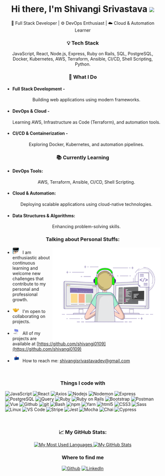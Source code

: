 <h1 align="center">
Hi there, I'm Shivangi Srivastava <img src="https://media.giphy.com/media/hvRJCLFzcasrR4ia7z/giphy.gif" width="25"> </samp>
</h1>

<p align="center">🚀 Full Stack Developer | ⚙️ DevOps Enthusiast | ☁️ Cloud & Automation Learner

</p>

<h3 align="center">💡 Tech Stack</h3>

<p align="center">JavaScript, React, Node.js, Express, Ruby on Rails, SQL, PostgreSQL, Docker, Kubernetes, AWS, Terraform, Ansible, CI/CD, Shell Scripting, Python.</p>

<!-- <h3 align="center">Glad to see you here!</h3>

<p align="center">I'm a dedicated full stack developer with a knack for turning ideas into reality through elegant and efficient code. My journey in the tech world involves creating seamless web applications and exploring the endless possibilities of the digital realm</p> -->

<h3 align="center">🚀 What I Do</h3>

- <h4> Full Stack Development - </h4> <p align="center">Building web applications using modern frameworks.</p>

- <h4> DevOps & Cloud - </h4> <p align="center">Learning AWS, Infrastructure as Code (Terraform), and automation tools.</p>

- <h4> CI/CD & Containerization - </h4> <p align="center">Exploring Docker, Kubernetes, and automation pipelines.</p>
  
<h3 align="center">📚 Currently Learning</h3>

- <h4> DevOps Tools: </h4> <p align="center">AWS, Terraform, Ansible, CI/CD, Shell Scripting.</p>

- <h4> Cloud & Automation: </h4> <p align="center">Deploying scalable applications using cloud-native technologies.</p>

- <h4> Data Structures & Algorithms: </h4> <p align="center">Enhancing problem-solving skills.</p>

<h3 align="center">Talking about Personal Stuffs:</h3>

<img align="right" alt="GIF" src="https://github.com/shivangi0109/shivangi0109/blob/main/assets/coding.gif?raw=true" width="350" height="300" />

<!-- - <img src="https://github.com/shivangi0109/shivangi0109/blob/main/assets/lightning.gif?raw=true" width="21" />&nbsp;&nbsp; I’m currently learning and expanding knowledge on Data Structures and Algorithms and AWS. -->

<!-- - <img src="https://github.com/shivangi0109/shivangi0109/blob/main/assets/developer.gif?raw=true" width="21" />&nbsp;&nbsp; I’m currently building web application with React, utilizing Redux Toolkit for state management and Thunks for asynchronous logic which demonstrates advanced front-end development techniques and efficient state handling. -->

- <img src="https://github.com/shivangi0109/shivangi0109/blob/main/assets/code.gif?raw=true" width="21" />&nbsp;&nbsp; I am enthusiastic about continuous learning and welcome new challenges that contribute to my personal and professional growth.

- <img src="https://github.com/shivangi0109/shivangi0109/blob/main/assets/handshake.gif?raw=true" width="21" />&nbsp;&nbsp; I'm open to collaborating on projects.

- <img src="https://github.com/shivangi0109/shivangi0109/blob/main/assets/laptop.gif?raw=true" width="21" />&nbsp;&nbsp; All of my projects are available at [https://github.com/shivangi0109](https://github.com/shivangi0109)

- <img src="https://github.com/shivangi0109/shivangi0109/blob/main/assets/letterbox.gif?raw=true" width="21" />&nbsp;&nbsp; How to reach me: shivangisrivastavadev@gmail.com

<br clear="both">

<h3 align="center">Things I code with</h3>
<p>
  <img alt="JavaScript" height="25" src="https://img.shields.io/badge/-JavaScript-8DD6F9?style=flat-square&logo=javascript&logoColor=white" /> 
  <img alt="React" height="25" src="https://img.shields.io/badge/-React-45b8d8?style=flat-square&logo=react&logoColor=white" />
  <img alt="Axios" height="25" src="https://img.shields.io/badge/-Axios-462121?style=flat-square&logo=axios&logoColor=white" />
  <img alt="Nodejs" height="25" src="https://img.shields.io/badge/-Nodejs-46a2f1?style=flat-square&logo=node.js&logoColor=white" />
  <img alt="Nodemon" height="25" src="https://img.shields.io/badge/-Nodemon-2088FF?style=flat-square&logo=nodemon&logoColor=white" />
  <img alt="Express" height="25" src="https://img.shields.io/badge/-Express-1a73e8?style=flat-square&logo=express&logoColor=white" />
  <img alt="PostgreSQL" height="25" src="https://img.shields.io/badge/-PostgreSQL-007ACC?style=flat-square&logo=postgresql&logoColor=white" />
  <img alt="jQuery" height="25" src="https://img.shields.io/badge/-jQuery-5849BE?style=flat-square&logo=jquery&logoColor=white" />
  <img alt="Ruby" height="25" src="https://img.shields.io/badge/-Ruby-311C87?style=flat-square&logo=ruby&logoColor=white" />
  <img alt="Ruby on Rails" height="25" src="https://img.shields.io/badge/-Ruby_on_Rails-430098?style=flat-square&logo=ruby-on-rails&logoColor=white" />
  <img alt="Bootstrap" height="25" src="https://img.shields.io/badge/-Bootstrap-764ABC?style=flat-square&logo=bootstrap&logoColor=white" />
  <img alt="Postman" height="25" src="https://img.shields.io/badge/-Postman-B7178C?style=flat-square&logo=postman&logoColor=white" />
  <img alt="Vue" height="25" src="https://img.shields.io/badge/-Vue-E10098?style=flat-square&logo=vue.js&logoColor=white" />
  <img alt="Github" height="25" src="https://img.shields.io/badge/-Github-db7092?style=flat-square&logo=github&logoColor=white" />
  <img alt="git" height="25" src="https://img.shields.io/badge/-Git-F05032?style=flat-square&logo=git&logoColor=white" />
  <img alt="Bash" height="25" src="https://img.shields.io/badge/-Bash-DD0031?style=flat-square&logo=gnubash&logoColor=white" />
  <img alt="npm" height="25" src="https://img.shields.io/badge/-NPM-CB3837?style=flat-square&logo=npm&logoColor=white" />
  <img alt="Yarn" height="25" src="https://img.shields.io/badge/-yarn-ea2845?style=flat-square&logo=yarn&logoColor=white" />
  <img alt="html5" height="25" src="https://img.shields.io/badge/-HTML5-E34F26?style=flat-square&logo=html5&logoColor=white" />
  <img alt="CSS3" height="25" src="https://img.shields.io/badge/-Css3-98a4f8?style=flat-square&logo=css3&logoColor=white" />
  <img alt="Sass" height="25" src="https://img.shields.io/badge/-Sass-CC6699?style=flat-square&logo=sass&logoColor=white" />
  <img alt="Linux" height="25" src="https://img.shields.io/badge/-Linux-FB542B?style=flat-square&logo=linux&logoColor=white" />
  <img alt="VS Code" height="25" src="https://img.shields.io/badge/-VS Code-EC4A3F?style=flat-square&logo=visualstudiocode&logoColor=white" />
  <img alt="Stripe" height="25" src="https://img.shields.io/badge/-Stripe-F9A03C?style=flat-square&logo=stripe&logoColor=white" />
  <img alt="Jest" height="25" src="https://img.shields.io/badge/-Jest-F7B93E?style=flat-square&logo=jest&logoColor=white" />
  <img alt="Mocha" height="25" src="https://img.shields.io/badge/-Mocha-13aa52?style=flat-square&logo=mocha&logoColor=white" />
  <img alt="Chai" height="25" src="https://img.shields.io/badge/-Chai-43853d?style=flat-square&logo=chai&logoColor=white" />
  <img alt="Cypress" height="25" src="https://img.shields.io/badge/-Cypress-434567?style=flat-square&logo=cypress&logoColor=white" />
</p>

<br clear="both">

<h3 align="center">📈 My GitHub Stats:</h3>
<div align="center">
  <a href="https://github.com/shivangi0109/shivangi0109/">
  <img src="https://github-readme-stats.vercel.app/api/top-langs?username=shivangi0109&show_icons=true&bg_color=transparent&title_color=ff00ff&locale=en&layout=compact" height="200" alt="My Most Used Languages" />
  </a>
  <a href="https://github.com/shivangi0109/shivangi0109/">
  <img src="https://github-readme-stats.vercel.app/api?username=shivangi0109&custom_title=My%20GitHub%20Stats&show_icons=true&hide_rank=true&bg_color=transparent&title_color=ff00ff&icon_color=800080&hide=stars&locale=en" height="200" alt="My GitHub Stats" />
  </a>
</div>

<div align="center">
  <h3>Where to find me</h3>
  <p><a href="https://github.com/shivangi0109" target="_blank"><img alt="Github" src="https://img.shields.io/badge/GitHub-%2312100E.svg?&style=for-the-badge&logo=Github&logoColor=white" /></a> <a href="https://www.linkedin.com/in/shivangi0109" target="_blank"><img alt="LinkedIn" src="https://img.shields.io/badge/linkedin-%230077B5.svg?&style=for-the-badge&logo=linkedin&logoColor=white" /></a> 
  </p>
</div>

<br clear="both">
